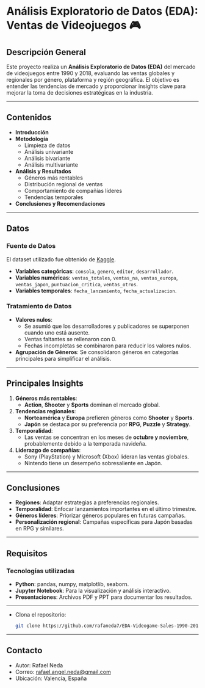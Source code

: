 # Análisis Exploratorio de Datos (EDA): Ventas de Videojuegos 🎮

## Descripción General
Este proyecto realiza un **Análisis Exploratorio de Datos (EDA)** del mercado de videojuegos entre 1990 y 2018, evaluando las ventas globales y regionales por género, plataforma y región geográfica. El objetivo es entender las tendencias de mercado y proporcionar insights clave para mejorar la toma de decisiones estratégicas en la industria.

---

## Contenidos
- **Introducción**
- **Metodología**
  - Limpieza de datos
  - Análisis univariante
  - Análisis bivariante
  - Análisis multivariante
- **Análisis y Resultados**
  - Géneros más rentables
  - Distribución regional de ventas
  - Comportamiento de compañías líderes
  - Tendencias temporales
- **Conclusiones y Recomendaciones**

---

## Datos
### Fuente de Datos
El dataset utilizado fue obtenido de [Kaggle](https://www.kaggle.com/datasets/asaniczka/video-game-sales-2024/data).

- **Variables categóricas**: `consola`, `genero`, `editor`, `desarrollador`.
- **Variables numéricas**: `ventas_totales`, `ventas_na`, `ventas_europa`, `ventas_japon`, `puntuacion_critica`, `ventas_otros`.
- **Variables temporales**: `fecha_lanzamiento`, `fecha_actualizacion`.

### Tratamiento de Datos
- **Valores nulos**:
  - Se asumió que los desarrolladores y publicadores se superponen cuando uno está ausente.
  - Ventas faltantes se rellenaron con 0.
  - Fechas incompletas se combinaron para reducir los valores nulos.
- **Agrupación de Géneros**: Se consolidaron géneros en categorías principales para simplificar el análisis.

---

## Principales Insights
1. **Géneros más rentables**:
   - **Action**, **Shooter** y **Sports** dominan el mercado global.
2. **Tendencias regionales**:
   - **Norteamérica** y **Europa** prefieren géneros como **Shooter** y **Sports**.
   - **Japón** se destaca por su preferencia por **RPG**, **Puzzle** y **Strategy**.
3. **Temporalidad**:
   - Las ventas se concentran en los meses de **octubre y noviembre**, probablemente debido a la temporada navideña.
4. **Liderazgo de compañías**:
   - Sony (PlayStation) y Microsoft (Xbox) lideran las ventas globales.
   - Nintendo tiene un desempeño sobresaliente en Japón.

---

## Conclusiones
- **Regiones**: Adaptar estrategias a preferencias regionales.
- **Temporalidad**: Enfocar lanzamientos importantes en el último trimestre.
- **Géneros líderes**: Priorizar géneros populares en futuras campañas.
- **Personalización regional**: Campañas específicas para Japón basadas en RPG y similares.

---

## Requisitos
### Tecnologías utilizadas
- **Python**: pandas, numpy, matplotlib, seaborn.
- **Jupyter Notebook**: Para la visualización y análisis interactivo.
- **Presentaciones**: Archivos PDF y PPT para documentar los resultados.

---


- Clona el repositorio:
   ```bash
   git clone https://github.com/rafaneda7/EDA-Videogame-Sales-1990-2018.git

---


## Contacto

- Autor: Rafael Neda
- Correo: rafael.angel.neda@gmail.com
- Ubicación: Valencia, España
